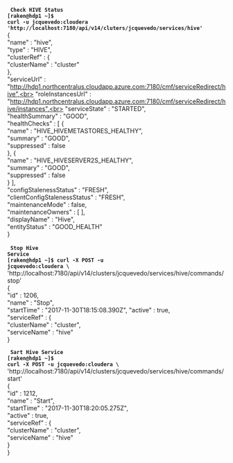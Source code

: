<code><b> Check HIVE Status </b></code><br>
<code><b>[raken@hdp1 ~]$ curl -u jcquevedo:cloudera   'http://localhost:7180/api/v14/cluters/jcquevedo/services/hive'</b></code><br>
{<br>
  "name" : "hive",<br>
  "type" : "HIVE",<br>
  "clusterRef" : {<br>
    "clusterName" : "cluster"<br>
  },<br>
  "serviceUrl" : "http://hdp1.northcentralus.cloudapp.azure.com:7180/cmf/serviceRedirect/hive",<br>
  "roleInstancesUrl" : "http://hdp1.northcentralus.cloudapp.azure.com:7180/cmf/serviceRedirect/hive/instances",<br>
  "serviceState" : "STARTED",<br>
  "healthSummary" : "GOOD",<br>
  "healthChecks" : [ {<br>
    "name" : "HIVE_HIVEMETASTORES_HEALTHY",<br>
    "summary" : "GOOD",<br>
    "suppressed" : false<br>
  }, {<br>
    "name" : "HIVE_HIVESERVER2S_HEALTHY",<br>
    "summary" : "GOOD",<br>
    "suppressed" : false<br>
  } ],<br>
  "configStalenessStatus" : "FRESH",<br>
  "clientConfigStalenessStatus" : "FRESH",<br>
  "maintenanceMode" : false,<br>
  "maintenanceOwners" : [ ],<br>
  "displayName" : "Hive",<br>
  "entityStatus" : "GOOD_HEALTH"<br>
}<br>
<br>
<code><b> Stop Hive Service </b></code><br>
<code><b>[raken@hdp1 ~]$ curl -X POST -u jcquevedo:cloudera \ </b></code><br>
  'http://localhost:7180/api/v14/clusters/jcquevedo/services/hive/commands/stop' <br>
{ <br>
  "id" : 1206,<br>
  "name" : "Stop",<br>
  "startTime" : "2017-11-30T18:15:08.390Z",
  "active" : true,<br>
  "serviceRef" : {<br>
    "clusterName" : "cluster",<br>
    "serviceName" : "hive"<br>
  }<br>

<code><b> Sart Hive Service </b></code><br>
<code><b>[raken@hdp1 ~]$ curl -X POST -u jcquevedo:cloudera \ </b></code><br>
  'http://localhost:7180/api/v14/clusters/jcquevedo/services/hive/commands/start'<br>
{<br>
  "id" : 1212,<br>
  "name" : "Start",<br>
  "startTime" : "2017-11-30T18:20:05.275Z",<br>
  "active" : true,<br>
  "serviceRef" : {<br>
    "clusterName" : "cluster",<br>
    "serviceName" : "hive"<br>
  }<br>
}<br>
